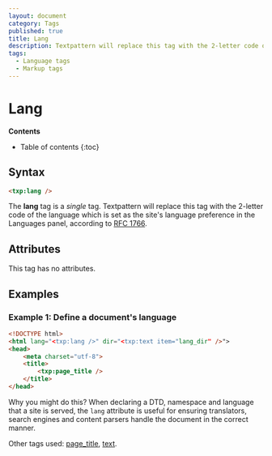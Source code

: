 ```yaml
---
layout: document
category: Tags
published: true
title: Lang
description: Textpattern will replace this tag with the 2-letter code of the language which is set as the site's language preference.
tags:
  - Language tags
  - Markup tags
---
```


# Lang

**Contents**

* Table of contents
{:toc}

## Syntax

~~~ html
<txp:lang />
~~~

The **lang** tag is a *single* tag. Textpattern will replace this tag with the 2-letter code of the language which is set as the site's language preference in the Languages panel, according to [RFC 1766](https://www.ietf.org/rfc/rfc1766.txt).

## Attributes

This tag has no attributes.

## Examples

### Example 1: Define a document's language

~~~ html
<!DOCTYPE html>
<html lang="<txp:lang />" dir="<txp:text item="lang_dir" />">
<head>
    <meta charset="utf-8">
    <title>
        <txp:page_title />
    </title>
</head>
~~~

Why you might do this? When declaring a DTD, namespace and language that a site is served, the `lang` attribute is useful for ensuring translators, search engines and content parsers handle the document in the correct manner.

Other tags used: [page_title](/tags/page_title), [text](/tags/text).
